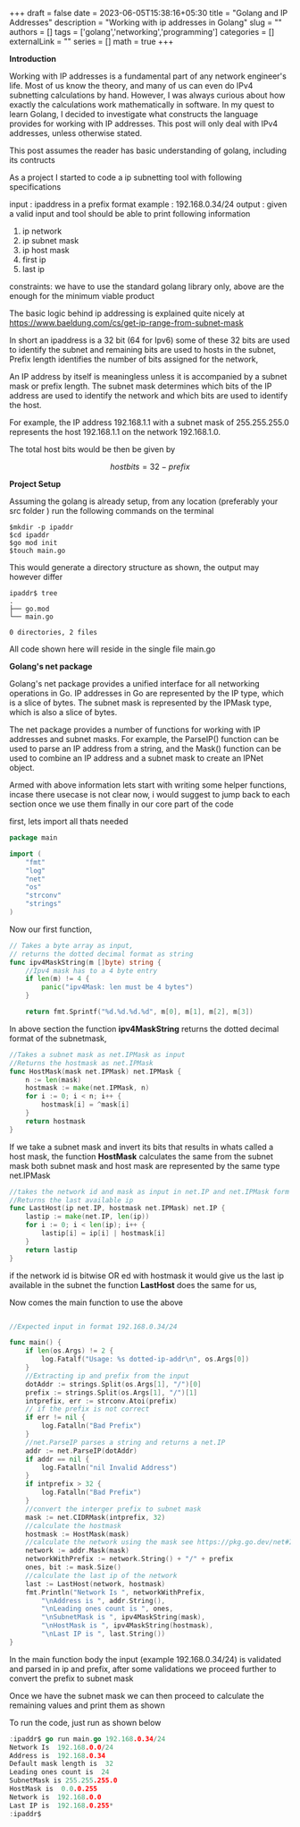 +++ 
draft = false
date = 2023-06-05T15:38:16+05:30
title = "Golang and IP Addresses"
description = "Working with ip addresses in Golang"
slug = ""
authors = []
tags = ['golang','networking','programming']
categories = []
externalLink = ""
series = []
math = true
+++

**Introduction**

Working with IP addresses is a fundamental part of any network engineer's life. Most of us know the theory, and many of us can even do IPv4 subnetting calculations by hand. However, I was always curious about how exactly the calculations work mathematically in software. In my quest to learn Golang, I decided to investigate what constructs the language provides for working with IP addresses. This post will only deal with IPv4 addresses, unless otherwise stated.

This post assumes the reader has basic understanding of golang, including its contructs

As a project I started to code a ip subnetting tool with following specifications

input : ipaddress in a prefix format example : 192.168.0.34/24
output : given a valid input and tool should be able to print following information

1) ip network
2) ip subnet mask
3) ip host mask
4) first ip
5) last ip

constraints: we have to use the standard golang library only, above are the enough for the minimum viable product 

The basic logic behind ip addressing is explained quite nicely at https://www.baeldung.com/cs/get-ip-range-from-subnet-mask

In short an ipaddress is a 32 bit (64 for Ipv6) some of these 32 bits are used to identify the subnet and remaining bits are used to hosts in the subnet, Prefix length identifies the number of bits assigned for the network, 

An IP address by itself is meaningless unless it is accompanied by a subnet mask or prefix length. The subnet mask determines which bits of the IP address are used to identify the network and which bits are used to identify the host.

For example, the IP address 192.168.1.1 with a subnet mask of 255.255.255.0 represents the host 192.168.1.1 on the network 192.168.1.0.

The total host bits would be then be given by 

$$
host bits = 32 - prefix 
$$

**Project Setup**

Assuming the golang is already setup, from any location (preferably your src folder ) run the following commands on the terminal

```console
$mkdir -p ipaddr
$cd ipaddr
$go mod init
$touch main.go
```

This would generate a directory structure as shown, the output may however differ 

```console
ipaddr$ tree
.
├── go.mod
└── main.go

0 directories, 2 files
```

All code shown here will reside in the single file main.go


**Golang's net package** 

Golang's net package provides a unified interface for all networking operations in Go. IP addresses in Go are represented by the IP type, which is a slice of bytes. The subnet mask is represented by the IPMask type, which is also a slice of bytes.

The net package provides a number of functions for working with IP addresses and subnet masks. For example, the ParseIP() function can be used to parse an IP address from a string, and the Mask() function can be used to combine an IP address and a subnet mask to create an IPNet object.

Armed with above information lets start with writing some helper functions, incase there usecase is not clear now, i would suggest to jump back to each section once we use them finally in our core part of the code

first, lets import all thats needed

```go
package main

import (
	"fmt"
	"log"
	"net"
	"os"
	"strconv"
	"strings"
)

```

Now our first function, 

```go
// Takes a byte array as input,
// returns the dotted decimal format as string
func ipv4MaskString(m []byte) string {
	//Ipv4 mask has to a 4 byte entry
	if len(m) != 4 { 
		panic("ipv4Mask: len must be 4 bytes")
	}

	return fmt.Sprintf("%d.%d.%d.%d", m[0], m[1], m[2], m[3])
```
In above section the function **ipv4MaskString** returns the dotted decimal format of the subnetmask, 


```go
//Takes a subnet mask as net.IPMask as input
//Returns the hostmask as net.IPMask
func HostMask(mask net.IPMask) net.IPMask {
	n := len(mask)
	hostmask := make(net.IPMask, n)
	for i := 0; i < n; i++ {
		hostmask[i] = ^mask[i]
	}
	return hostmask
}
```

If we take a subnet mask and invert its bits that results in whats called a host mask, the function **HostMask** calculates the same from the subnet mask both subnet mask and host mask are represented by the same type net.IPMask 

```go
//takes the network id and mask as input in net.IP and net.IPMask form
//Returns the last available ip
func LastHost(ip net.IP, hostmask net.IPMask) net.IP {
	lastip := make(net.IP, len(ip))
	for i := 0; i < len(ip); i++ {
		lastip[i] = ip[i] | hostmask[i]
	}
	return lastip
}
```
if the network id is bitwise OR ed with hostmask it would give us the last ip available in the subnet the function **LastHost** does the same for us, 

Now comes the main function to use the above

```go

//Expected input in format 192.168.0.34/24

func main() {
	if len(os.Args) != 2 {
		log.Fatalf("Usage: %s dotted-ip-addr\n", os.Args[0])
	}
	//Extracting ip and prefix from the input
	dotAddr := strings.Split(os.Args[1], "/")[0]
	prefix := strings.Split(os.Args[1], "/")[1]
	intprefix, err := strconv.Atoi(prefix)
	// if the prefix is not correct 
	if err != nil {
		log.Fatalln("Bad Prefix")
	}
	//net.ParseIP parses a string and returns a net.IP
	addr := net.ParseIP(dotAddr)
	if addr == nil {
		log.Fatalln("nil Invalid Address")
	}
	if intprefix > 32 {
		log.Fatalln("Bad Prefix")
	}
	//convert the interger prefix to subnet mask
	mask := net.CIDRMask(intprefix, 32)
	//calculate the hostmask
	hostmask := HostMask(mask)
	//calculate the network using the mask see https://pkg.go.dev/net#IP.Mask
	network := addr.Mask(mask)
	networkWithPrefix := network.String() + "/" + prefix
	ones, bit := mask.Size()
	//calculate the last ip of the network
	last := LastHost(network, hostmask)
	fmt.Println("Network Is ", networkWithPrefix,
		"\nAddress is ", addr.String(),
		"\nLeading ones count is ", ones,
		"\nSubnetMask is ", ipv4MaskString(mask),
		"\nHostMask is ", ipv4MaskString(hostmask),
		"\nLast IP is ", last.String())
}
```

In the main function body the input (example 192.168.0.34/24) is validated and parsed in ip and prefix, after some validations we proceed further to convert the prefix to subnet mask

Once we have the subnet mask we can then proceed to calculate the remaining values and print them as shown


To run the code, just run as shown below

```go
:ipaddr$ go run main.go 192.168.0.34/24
Network Is  192.168.0.0/24 
Address is  192.168.0.34 
Default mask length is  32 
Leading ones count is  24 
SubnetMask is 255.255.255.0 
HostMask is  0.0.0.255 
Network is  192.168.0.0 
Last IP is  192.168.0.255*
:ipaddr$
``` 
